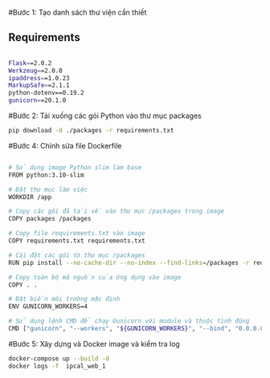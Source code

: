 
#Bước 1: Tạo danh sách thư viện cần thiết
## Requirements

```sh

Flask==2.0.2
Werkzeug==2.0.0
ipaddress==1.0.23
MarkupSafe==2.1.1
python-dotenv==0.19.2
gunicorn==20.1.0

```
#Bước 2: Tải xuống các gói Python vào thư mục packages

```sh
pip download -d ./packages -r requirements.txt

```
#Bước 4: Chỉnh sửa file  Dockerfile

```sh

# Sử dụng image Python slim làm base
FROM python:3.10-slim

# Đặt thư mục làm việc
WORKDIR /app

# Copy các gói đã tải về vào thư mục /packages trong image
COPY packages /packages

# Copy file requirements.txt vào image
COPY requirements.txt requirements.txt

# Cài đặt các gói từ thư mục /packages
RUN pip install --no-cache-dir --no-index --find-links=/packages -r requirements.txt

# Copy toàn bộ mã nguồn của ứng dụng vào image
COPY . .

# Đặt biến môi trường mặc định
ENV GUNICORN_WORKERS=4

# Sử dụng lệnh CMD để chạy Gunicorn với module và thuộc tính đúng
CMD ["gunicorn", "--workers", "${GUNICORN_WORKERS}", "--bind", "0.0.0.0:8000", "app:app"]

```

#Bước 5: Xây dựng và Docker image và kiểm tra log

```sh
docker-compose up --build -d
docker logs -f  ipcal_web_1

```